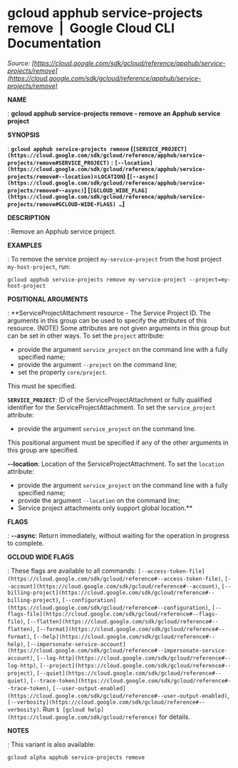 # gcloud apphub service-projects remove  |  Google Cloud CLI Documentation

*Source: [https://cloud.google.com/sdk/gcloud/reference/apphub/service-projects/remove](https://cloud.google.com/sdk/gcloud/reference/apphub/service-projects/remove)*

**NAME**

: **gcloud apphub service-projects remove - remove an Apphub service project**

**SYNOPSIS**

: **`gcloud apphub service-projects remove` (`[SERVICE_PROJECT](https://cloud.google.com/sdk/gcloud/reference/apphub/service-projects/remove#SERVICE_PROJECT)` : `[--location](https://cloud.google.com/sdk/gcloud/reference/apphub/service-projects/remove#--location)`=`LOCATION`) [`[--async](https://cloud.google.com/sdk/gcloud/reference/apphub/service-projects/remove#--async)`] [`[GCLOUD_WIDE_FLAG](https://cloud.google.com/sdk/gcloud/reference/apphub/service-projects/remove#GCLOUD-WIDE-FLAGS) …`]**

**DESCRIPTION**

: Remove an Apphub service project.

**EXAMPLES**

: To remove the service project `my-service-project` from the host
project `my-host-project`, run:

```
gcloud apphub service-projects remove my-service-project --project=my-host-project
```

**POSITIONAL ARGUMENTS**

: **ServiceProjectAttachment resource - The Service Project ID. The arguments in
this group can be used to specify the attributes of this resource. (NOTE) Some
attributes are not given arguments in this group but can be set in other ways.
To set the `project` attribute:

- provide the argument `service_project` on the command line with a
fully specified name;
- provide the argument `--project` on the command line;
- set the property `core/project`.

This must be specified.

**`SERVICE_PROJECT`**:
ID of the ServiceProjectAttachment or fully qualified identifier for the
ServiceProjectAttachment.
To set the `service_project` attribute:

- provide the argument `service_project` on the command line.

This positional argument must be specified if any of the other arguments in this
group are specified.

**--location**:
Location of the ServiceProjectAttachment.
To set the `location` attribute:

- provide the argument `service_project` on the command line with a
fully specified name;
- provide the argument `--location` on the command line;
- Service project attachments only support global location.**

**FLAGS**

: **--async**:
Return immediately, without waiting for the operation in progress to complete.

**GCLOUD WIDE FLAGS**

: These flags are available to all commands: `[--access-token-file](https://cloud.google.com/sdk/gcloud/reference#--access-token-file)`,
`[--account](https://cloud.google.com/sdk/gcloud/reference#--account)`, `[--billing-project](https://cloud.google.com/sdk/gcloud/reference#--billing-project)`,
`[--configuration](https://cloud.google.com/sdk/gcloud/reference#--configuration)`,
`[--flags-file](https://cloud.google.com/sdk/gcloud/reference#--flags-file)`,
`[--flatten](https://cloud.google.com/sdk/gcloud/reference#--flatten)`, `[--format](https://cloud.google.com/sdk/gcloud/reference#--format)`, `[--help](https://cloud.google.com/sdk/gcloud/reference#--help)`, `[--impersonate-service-account](https://cloud.google.com/sdk/gcloud/reference#--impersonate-service-account)`,
`[--log-http](https://cloud.google.com/sdk/gcloud/reference#--log-http)`,
`[--project](https://cloud.google.com/sdk/gcloud/reference#--project)`, `[--quiet](https://cloud.google.com/sdk/gcloud/reference#--quiet)`, `[--trace-token](https://cloud.google.com/sdk/gcloud/reference#--trace-token)`, `[--user-output-enabled](https://cloud.google.com/sdk/gcloud/reference#--user-output-enabled)`,
`[--verbosity](https://cloud.google.com/sdk/gcloud/reference#--verbosity)`.
Run `$ [gcloud help](https://cloud.google.com/sdk/gcloud/reference)` for details.

**NOTES**

: This variant is also available:

```
gcloud alpha apphub service-projects remove
```